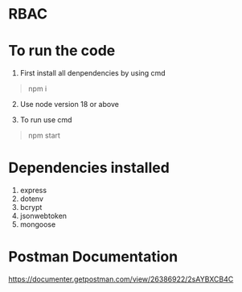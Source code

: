 # RBAC

# To run the code 

1) First install all denpendencies by using cmd
> npm i

2) Use node version 18 or above

3) To run use cmd
> npm start

# Dependencies installed

1) express
2) dotenv
3) bcrypt
4) jsonwebtoken
5) mongoose

# Postman Documentation

https://documenter.getpostman.com/view/26386922/2sAYBXCB4C

